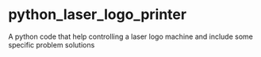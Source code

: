 # python_laser_logo_printer
A python code that help controlling a laser logo machine and include some specific problem solutions
